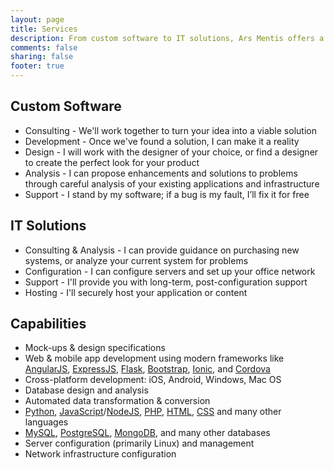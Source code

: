 ```yaml
---
layout: page
title: Services
description: From custom software to IT solutions, Ars Mentis offers a broad range of services to meet your technology needs.
comments: false
sharing: false
footer: true
---
```


Custom Software
---------------

* Consulting - We'll work together to turn your idea into a viable solution
* Development - Once we've found a solution, I can make it a reality
* Design - I will work with the designer of your choice, or find a designer to create the perfect look for your product
* Analysis - I can propose enhancements and solutions to problems through careful analysis of your existing applications and infrastructure
* Support - I stand by my software; if a bug is my fault, I’ll fix it for free

IT Solutions
------------

* Consulting & Analysis - I can provide guidance on purchasing new systems, or analyze your current system for problems
* Configuration - I can configure servers and set up your office network
* Support - I'll provide you with long-term, post-configuration support
* Hosting - I'll securely host your application or content

Capabilities
------------

* Mock-ups & design specifications
* Web & mobile app development using modern frameworks like [AngularJS](https://angularjs.org/), [ExpressJS](http://expressjs.com/), [Flask](http://flask.pocoo.org/), [Bootstrap](http://getbootstrap.com/), [Ionic](http://ionicframework.com), and [Cordova](http://cordova.apache.org)
* Cross-platform development: iOS, Android, Windows, Mac OS
* Database design and analysis
* Automated data transformation & conversion
* [Python](https://www.python.org/), [JavaScript](http://www.ecmascript.org/)/[NodeJS](https://nodejs.org/), [PHP](https://php.net/), [HTML](http://www.w3.org/html/logo/), [CSS](http://www.w3.org/Style/CSS/Overview.en.html) and many other languages
* [MySQL](https://www.mysql.com/), [PostgreSQL](http://www.postgresql.org/), [MongoDB](https://www.mongodb.org/), and many other databases
* Server configuration (primarily Linux) and management
* Network infrastructure configuration
